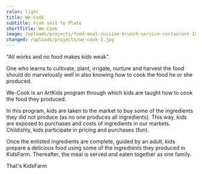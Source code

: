 ```yaml
---
color: light
title: We-Cook
subtitle: From soil to Plate
shortTitle: We-Cook
image: /uploads/projects/food-meal-cuisine-brunch-service-restaurant-1541363-pxhere.com.jpg
changed: /uploads/projects/we-cook-3.jpg
---
```

"All works and no food makes kids weak".

One who learns to cultivate, plant, irrigate, nurture and harvest the food should do marvelously well in also knowing how to cook the food he or she produced.

We-Cook is an ArtKids program through which kids are taught how to cook the food they produced.

In this program, kids are taken to the market to buy some of the ingredients they did not produce (as no one produces all ingredients). This way, kids are exposed to purchases and costs of ingredients in our markets. Childishly, kids participate in pricing and purchases (fun).

Once the enlisted ingredients are complete, guided by an adult, kids prepare a delicious food using some of the ingredients they produced in KidsFarm. Thereafter, the meal is served and eaten together as one family.

That's KidsFarm